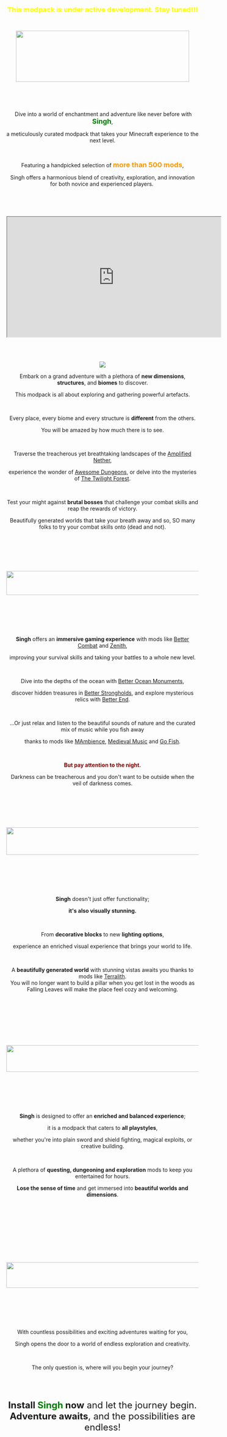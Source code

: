 <p align="center"><span style="font-size: 18px; color: #ff0000;"><strong><span style="color: #ffff00;">This modpack is under active development. Stay tuned!!!</span><br /></strong></span></p>
<p align="center">&nbsp;</p>
<p align="center"><img style="display: block; margin-left: auto; margin-right: auto;" src="https://i.ibb.co/nkt8q19/minecraft-title.png" width="454" height="134" /></p>
<p align="center">&nbsp;</p>
<p align="center">&nbsp;</p>
<p align="center">&nbsp;<span style="font-size: 14px;">Dive into a world of enchantment and adventure like never before with <span style="color: #008000; font-size: 18px;"><strong>Singh</strong></span>, </span></p>
<p align="center"><span style="font-size: 14px;">a meticulously curated modpack that takes your Minecraft experience to the next level.</span></p>
<p align="center">&nbsp;</p>
<p align="center"><span style="font-size: 14px;">Featuring a handpicked selection of <span style="color: #ff9900; font-size: 18px;"><strong>more than 500 mods</strong></span>, </span></p>
<p align="center"><span style="font-size: 14px;">Singh offers a harmonious blend of creativity, exploration, and innovation for both novice and experienced players.</span>&nbsp;</p>
<p align="center">&nbsp;</p>
<p align="center">&nbsp;</p>
<p align="center"><iframe allowfullscreen="allowfullscreen" src="https://www.youtube.com/embed/2u34P3pwxKU?si=7is3KEyCy-XAlQZD" height="315" width="560"></iframe>&nbsp;</p>
<p align="center">&nbsp;</p>
<p align="center"><img src="https://i.ibb.co/J7RNgLt/minecraft-title-1.png" /></p>
<p align="center">Embark on a grand adventure with a plethora of <strong>new dimensions</strong>, <strong>structures</strong>, and <strong>biomes</strong> to discover.</p>
<p align="center">This modpack is all about exploring and gathering powerful artefacts.</p>
<p align="center">&nbsp;</p>
<p align="center">Every place, every biome and every structure is <strong>different</strong> from the others.</p>
<p align="center">You will be amazed by how much there is to see.</p>
<p align="center">&nbsp;</p>
<p align="center">Traverse the treacherous yet breathtaking landscapes of the <a href="https://www.curseforge.com/minecraft/mc-mods/amplified-nether">Amplified Nether</a>,</p>
<p align="center">experience the wonder of <a href="https://www.curseforge.com/minecraft/mc-mods/awesome-dungeon-fabric">Awesome Dungeons</a>, or delve into the mysteries of <a href="https://www.curseforge.com/minecraft/mc-mods/the-twilight-forest">The Twilight Forest</a>.</p>
<p align="center">&nbsp;</p>
<p align="center">Test your might against <strong>brutal bosses</strong> that challenge your combat skills and reap the rewards of victory.</p>
<p align="center">Beautifully generated worlds that take your breath away and so, SO many folks to try your combat skills onto (dead and not).</p>
<p align="center">&nbsp;</p>
<p align="center">&nbsp;</p>
<p align="center">&nbsp;</p>
<p align="center"><a href="https://i.ibb.co/j3q5png/minecraft-title-2.png"><img style="display: block; margin-left: auto; margin-right: auto;" src="https://i.ibb.co/j3q5png/minecraft-title-2.png" width="688" height="63" /></a></p>
<p align="center">&nbsp;</p>
<p align="center">&nbsp;</p>
<p align="center">&nbsp;</p>
<p align="center"><strong>Singh</strong> offers an <strong>immersive gaming experience</strong> with mods like <a href="https://www.curseforge.com/minecraft/mc-mods/better-combat-by-daedelus">Better Combat</a> and <a href="https://www.curseforge.com/minecraft/mc-mods/zenith">Zenith</a>,</p>
<p align="center">improving your survival skills and taking your battles to a whole new level.</p>
<p align="center">&nbsp;</p>
<p align="center">Dive into the depths of the ocean with <a href="https://www.curseforge.com/minecraft/mc-mods/yungs-better-ocean-monuments-fabric">Better Ocean Monuments</a>,</p>
<p align="center">discover hidden treasures in <a href="https://www.curseforge.com/minecraft/mc-mods/yungs-better-strongholds-fabric">Better Strongholds</a>, and explore mysterious relics with <a href="https://www.curseforge.com/minecraft/mc-mods/betterend">Better End</a>.</p>
<p align="center">&nbsp;</p>
<p align="center">...Or just relax and listen to the beautiful sounds of nature and the curated mix of music while you fish away</p>
<p align="center">thanks to mods like <a href="https://www.curseforge.com/minecraft/mc-mods/mambience">MAmbience</a>, <a href="https://www.curseforge.com/minecraft/mc-mods/medieval-music">Medieval Music</a> and <a href="https://www.curseforge.com/minecraft/mc-mods/go-fish">Go Fish</a>.</p>
<p align="center">&nbsp;</p>
<p align="center"><span style="color: #800000;"><strong>But pay attention to the night. </strong></span></p>
<p align="center">Darkness can be treacherous and you don't want to be outside when the veil of darkness comes.</p>
<p align="center">&nbsp;</p>
<p align="center">&nbsp;</p>
<p align="center">&nbsp;</p>
<p align="center"><img style="display: block; margin-left: auto; margin-right: auto;" src="https://i.ibb.co/sH8Cm4X/minecraft-title-3.png" width="847" height="72" /></p>
<p align="center">&nbsp;</p>
<p align="center">&nbsp;</p>
<p align="center">&nbsp;</p>
<p align="center"><strong>Singh</strong> doesn't just offer functionality;</p>
<p align="center"><strong>it's also visually stunning.</strong></p>
<p align="center">&nbsp;</p>
<p align="center">From <strong>decorative blocks</strong> to new <strong>lighting options</strong>,</p>
<p align="center">experience an enriched visual experience that brings your world to life.</p>
<p align="center">&nbsp;</p>
<p align="center">A <strong>beautifully generated world</strong> with stunning vistas awaits you thanks to mods like <a href="https://www.curseforge.com/minecraft/mc-mods/terralith">Terralith</a>.<br />You will no longer want to build a pillar when you get lost in the woods as Falling Leaves will make the place feel cozy and welcoming.</p>
<p align="center">&nbsp;</p>
<p align="center">&nbsp;</p>
<p align="center">&nbsp;</p>
<p align="center">&nbsp;</p>
<p align="center"><img style="display: block; margin-left: auto; margin-right: auto;" src="https://i.ibb.co/nDyt3Zk/minecraft-title-4.png" width="633" height="70" /></p>
<p align="center">&nbsp;</p>
<p align="center">&nbsp;</p>
<p align="center">&nbsp;</p>
<p align="center"><strong>Singh</strong> is designed to offer an <strong>enriched and balanced experience</strong>;</p>
<p align="center">it is a modpack that caters to <strong>all playstyles</strong>,</p>
<p align="center">whether you're into plain sword and shield fighting, magical exploits, or creative building.</p>
<p align="center">&nbsp;</p>
<p align="center">A plethora of <strong>questing, dungeoning and exploration</strong> mods to keep you entertained for hours.</p>
<p align="center"><strong>Lose the sense of time</strong> and get immersed into <strong>beautiful worlds and dimensions</strong>.</p>
<p align="center">&nbsp;</p>
<p align="center">&nbsp;</p>
<p align="center">&nbsp;</p>
<p align="center">&nbsp;</p>
<p align="center">&nbsp;</p>
<p align="center"><img style="display: block; margin-left: auto; margin-right: auto;" src="https://i.ibb.co/6JSmRMd/minecraft-title-5.png" width="857" height="67" /></p>
<p align="center">&nbsp;</p>
<p align="center">&nbsp;</p>
<p align="center">&nbsp;</p>
<p align="center">With countless possibilities and exciting adventures waiting for you,</p>
<p align="center">Singh opens the door to a world of endless exploration and creativity.</p>
<p align="center">&nbsp;</p>
<p align="center">The only question is, where will you begin your journey?</p>
<p align="center">&nbsp;</p>
<p align="center">&nbsp;</p>
<p align="center"><span style="font-size: 24px;"><strong>Install <span style="color: #008000;">Singh</span> now</strong> and let the journey begin. <strong>Adventure awaits</strong>, and the possibilities are endless!</span></p>
<p align="center">&nbsp;<br /><br /></p>
<p align="center">&nbsp;</p>
<p align="center">&nbsp;</p>